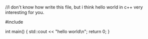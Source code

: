 //I don't know how write this file, but i think hello world in c++ very interesting for you.

#include <iostream>

int main()
{
    std::cout << "hello world\n";
    return 0;
}

